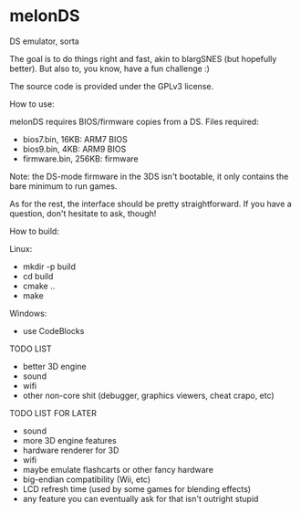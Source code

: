 # melonDS
DS emulator, sorta


The goal is to do things right and fast, akin to blargSNES (but hopefully better). But also to, you know, have a fun challenge :)


The source code is provided under the GPLv3 license.


How to use:

melonDS requires BIOS/firmware copies from a DS. Files required:
 * bios7.bin, 16KB: ARM7 BIOS
 * bios9.bin, 4KB: ARM9 BIOS
 * firmware.bin, 256KB: firmware
 
Note: the DS-mode firmware in the 3DS isn't bootable, it only contains the bare minimum to run games.

As for the rest, the interface should be pretty straightforward. If you have a question, don't hesitate to ask, though!

How to build:

Linux:
 * mkdir -p build
 * cd build
 * cmake ..
 * make

Windows:
 * use CodeBlocks

TODO LIST

 * better 3D engine
 * sound
 * wifi
 * other non-core shit (debugger, graphics viewers, cheat crapo, etc)

 
TODO LIST FOR LATER

 * sound
 * more 3D engine features
 * hardware renderer for 3D
 * wifi
 * maybe emulate flashcarts or other fancy hardware
 * big-endian compatibility (Wii, etc)
 * LCD refresh time (used by some games for blending effects)
 * any feature you can eventually ask for that isn't outright stupid

